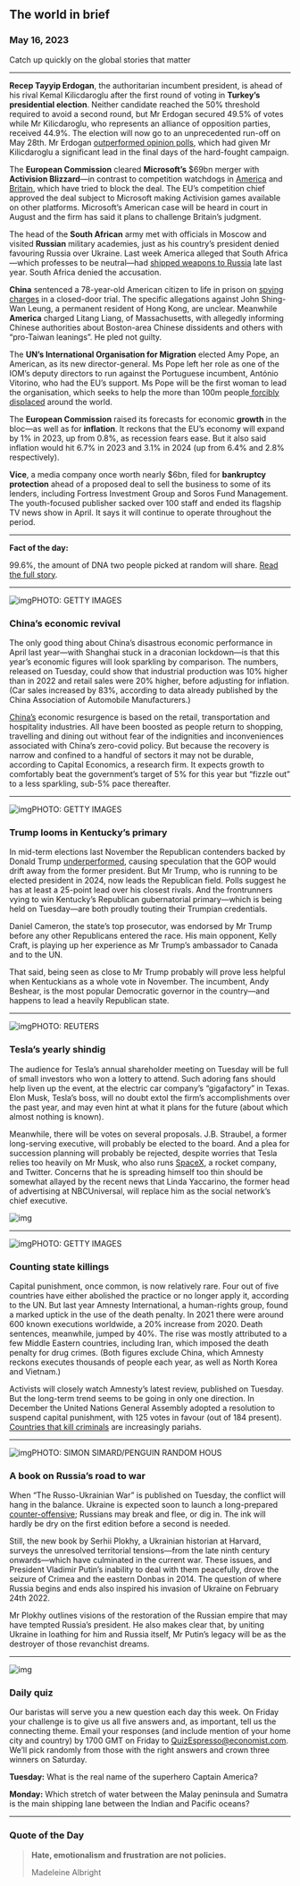 ## The world in brief

### May 16, 2023

Catch up quickly on the global stories that matter



------



**Recep Tayyip Erdogan**, the authoritarian incumbent president, is ahead of his rival Kemal Kilicdaroglu after the first round of voting in **Turkey’s presidential election**. Neither candidate reached the 50% threshold required to avoid a second round, but Mr Erdogan secured 49.5% of votes while Mr Kilicdaroglu, who represents an alliance of opposition parties, received 44.9%. The election will now go to an unprecedented run-off on May 28th. Mr Erdogan [outperformed opinion polls](https://www.economist.com/europe/2023/05/14/recep-tayyip-erdogan-confounds-predictions-in-turkeys-election), which had given Mr Kilicdaroglu a significant lead in the final days of the hard-fought campaign.

The **European Commission** cleared **Microsoft’s** $69bn merger with **Activision Blizzard**—in contrast to competition watchdogs in [America](https://www.economist.com/leaders/2022/12/01/trustbusters-should-let-microsoft-buy-activision-blizzard) and [Britain](https://www.economist.com/business/2023/04/26/britain-shoots-down-microsofts-69bn-activision-deal), which have tried to block the deal. The EU’s competition chief approved the deal subject to Microsoft making Activision games available on other platforms. Microsoft’s American case will be heard in court in August and the firm has said it plans to challenge Britain’s judgment.

The head of the **South African** army met with officials in Moscow and visited **Russian** military academies, just as his country’s president denied favouring Russia over Ukraine. Last week America alleged that South Africa—which professes to be neutral—had [shipped weapons to Russia](https://www.economist.com/middle-east-and-africa/2023/05/11/america-accuses-south-africa-of-sending-arms-to-russia) late last year. South Africa denied the accusation.

**China** sentenced a 78-year-old American citizen to life in prison on [spying charges](https://www.economist.com/china/2023/05/04/a-battle-against-spies-in-china-is-spooking-locals-and-foreigners) in a closed-door trial. The specific allegations against John Shing-Wan Leung, a permanent resident of Hong Kong, are unclear. Meanwhile **America** charged Litang Liang, of Massachusetts, with allegedly informing Chinese authorities about Boston-area Chinese dissidents and others with “pro-Taiwan leanings”. He pled not guilty.

The **UN’s International Organisation for Migration** elected Amy Pope, an American, as its new director-general. Ms Pope left her role as one of the IOM’s deputy directors to run against the Portuguese incumbent, António Vitorino, who had the EU’s support. Ms Pope will be the first woman to lead the organisation, which seeks to help the more than 100m people[ forcibly displaced](https://www.economist.com/the-economist-reads/2023/03/31/five-non-fiction-graphic-books-on-lives-in-dangerous-locations) around the world.

The **European Commission** raised its forecasts for economic **growth** in the bloc—as well as for **inflation**. It reckons that the EU’s economy will expand by 1% in 2023, up from 0.8%, as recession fears ease. But it also said inflation would hit 6.7% in 2023 and 3.1% in 2024 (up from 6.4% and 2.8% respectively).

**Vice**, a media company once worth nearly $6bn, filed for **bankruptcy protection** ahead of a proposed deal to sell the business to some of its lenders, including Fortress Investment Group and Soros Fund Management. The youth-focused publisher sacked over 100 staff and ended its flagship TV news show in April. It says it will continue to operate throughout the period.



------



**Fact of the day:** 

99.6%, the amount of DNA two people picked at random will share. [Read the full story](https://www.economist.com/science-and-technology/2023/05/10/the-human-genome-was-always-a-misnomer).



------



![img](https://niceboy.online/insight/public/Espresso/PHOTOS/20230520_dap312.jpg)PHOTO: GETTY IMAGES

### China’s economic revival

The only good thing about China’s disastrous economic performance in April last year—with Shanghai stuck in a draconian lockdown—is that this year’s economic figures will look sparkling by comparison. The numbers, released on Tuesday, could show that industrial production was 10% higher than in 2022 and retail sales were 20% higher, before adjusting for inflation. (Car sales increased by 83%, according to data already published by the China Association of Automobile Manufacturers.)

[China’s](https://www.economist.com/briefing/2023/05/11/how-soon-and-at-what-height-will-chinas-economy-peak) economic resurgence is based on the retail, transportation and hospitality industries. All have been boosted as people return to shopping, travelling and dining out without fear of the indignities and inconveniences associated with China’s zero-covid policy. But because the recovery is narrow and confined to a handful of sectors it may not be durable, according to Capital Economics, a research firm. It expects growth to comfortably beat the government’s target of 5% for this year but “fizzle out” to a less sparkling, sub-5% pace thereafter.



------



![img](https://niceboy.online/insight/public/Espresso/PHOTOS/20230520_dap305.jpg)PHOTO: GETTY IMAGES

### Trump looms in Kentucky’s primary

In mid-term elections last November the Republican contenders backed by Donald Trump [underperformed](https://www.economist.com/united-states/2022/11/17/quantifying-the-trump-effect), causing speculation that the GOP would drift away from the former president. But Mr Trump, who is running to be elected president in 2024, now leads the Republican field. Polls suggest he has at least a 25-point lead over his closest rivals. And the frontrunners vying to win Kentucky’s Republican gubernatorial primary—which is being held on Tuesday—are both proudly touting their Trumpian credentials.

Daniel Cameron, the state’s top prosecutor, was endorsed by Mr Trump before any other Republicans entered the race. His main opponent, Kelly Craft, is playing up her experience as Mr Trump’s ambassador to Canada and to the UN.

That said, being seen as close to Mr Trump probably will prove less helpful when Kentuckians as a whole vote in November. The incumbent, Andy Beshear, is the most popular Democratic governor in the country—and happens to lead a heavily Republican state.



------



![img](https://niceboy.online/insight/public/Espresso/PHOTOS/20230520_dap304.jpg)PHOTO: REUTERS

### Tesla’s yearly shindig

The audience for Tesla’s annual shareholder meeting on Tuesday will be full of small investors who won a lottery to attend. Such adoring fans should help liven up the event, at the electric car company’s “gigafactory” in Texas. Elon Musk, Tesla’s boss, will no doubt extol the firm’s accomplishments over the past year, and may even hint at what it plans for the future (about which almost nothing is known).

Meanwhile, there will be votes on several proposals. J.B. Straubel, a former long-serving executive, will probably be elected to the board. And a plea for succession planning will probably be rejected, despite worries that Tesla relies too heavily on Mr Musk, who also runs [SpaceX](https://www.economist.com/science-and-technology/2023/04/20/despite-an-explosion-elon-musk-is-closer-to-his-new-space-age), a rocket company, and Twitter. Concerns that he is spreading himself too thin should be somewhat allayed by the recent news that Linda Yaccarino, the former head of advertising at NBCUniversal, will replace him as the social network’s chief executive.

![img](https://niceboy.online/insight/public/Espresso/PHOTOS/20230520_DAC171.jpg)



------



![img](https://niceboy.online/insight/public/Espresso/PHOTOS/20230520_dap309.jpg)PHOTO: GETTY IMAGES

### Counting state killings

Capital punishment, once common, is now relatively rare. Four out of five countries have either abolished the practice or no longer apply it, according to the UN. But last year Amnesty International, a human-rights group, found a marked uptick in the use of the death penalty. In 2021 there were around 600 known executions worldwide, a 20% increase from 2020. Death sentences, meanwhile, jumped by 40%. The rise was mostly attributed to a few Middle Eastern countries, including Iran, which imposed the death penalty for drug crimes. (Both figures exclude China, which Amnesty reckons executes thousands of people each year, as well as North Korea and Vietnam.)

Activists will closely watch Amnesty’s latest review, published on Tuesday. But the long-term trend seems to be going in only one direction. In December the United Nations General Assembly adopted a resolution to suspend capital punishment, with 125 votes in favour (out of 184 present). [Countries that kill criminals](https://www.economist.com/the-economist-explains/2022/04/26/why-japan-retains-the-death-penalty) are increasingly pariahs.



------



![img](https://niceboy.online/insight/public/Espresso/PHOTOS/20230520_dap301.jpg)PHOTO: SIMON SIMARD/PENGUIN RANDOM HOUS

### A book on Russia’s road to war

When “The Russo-Ukrainian War” is published on Tuesday, the conflict will hang in the balance. Ukraine is expected soon to launch a long-prepared [counter-offensive](https://www.economist.com/europe/2023/05/12/a-renewed-push-on-bakhmut-fuels-rumours-of-a-ukrainian-counter-offensive); Russians may break and flee, or dig in. The ink will hardly be dry on the first edition before a second is needed.

Still, the new book by Serhii Plokhy, a Ukrainian historian at Harvard, surveys the unresolved territorial tensions—from the late ninth century onwards—which have culminated in the current war. These issues, and President Vladimir Putin’s inability to deal with them peacefully, drove the seizure of Crimea and the eastern Donbas in 2014. The question of where Russia begins and ends also inspired his invasion of Ukraine on February 24th 2022.

Mr Plokhy outlines visions of the restoration of the Russian empire that may have tempted Russia’s president. He also makes clear that, by uniting Ukraine in loathing for him and Russia itself, Mr Putin’s legacy will be as the destroyer of those revanchist dreams.



------



![img](https://niceboy.online/insight/public/Espresso/PHOTOS/EspressoQuiz_31.jpeg)

### Daily quiz

Our baristas will serve you a new question each day this week. On Friday your challenge is to give us all five answers and, as important, tell us the connecting theme. Email your responses (and include mention of your home city and country) by 1700 GMT on Friday to [QuizEspresso@economist.com](https://mail.google.com/mail/?view=cm&fs=1&tf=1&to=QuizEspresso@economist.com). We’ll pick randomly from those with the right answers and crown three winners on Saturday.

**Tuesday:** What is the real name of the superhero Captain America?

**Monday:** Which stretch of water between the Malay peninsula and Sumatra is the main shipping lane between the Indian and Pacific oceans?



------

### Quote of the Day

> **Hate, emotionalism and frustration are not policies.**
>
> Madeleine Albright



